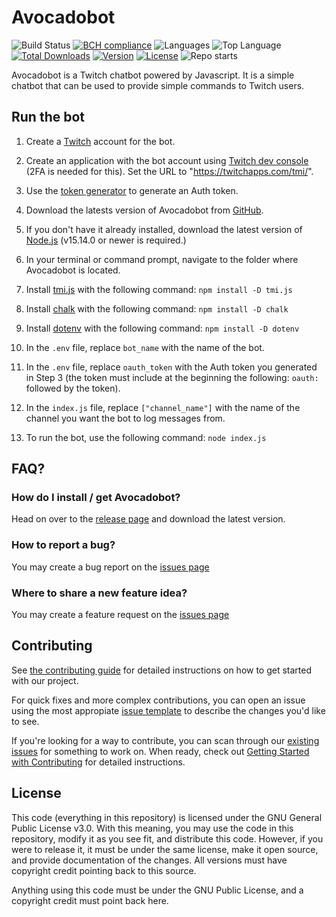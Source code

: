 # Avocadobot

![Build Status](https://img.shields.io/github/checks-status/carmoruda/avocadobot/main)
[![BCH compliance](https://bettercodehub.com/edge/badge/Carmoruda/Avocadobot?branch=main)](https://bettercodehub.com/)
![Languages](https://img.shields.io/github/languages/count/carmoruda/avocadobot)
![Top Language](https://img.shields.io/github/languages/top/carmoruda/avocadobot)
[![Total Downloads](https://img.shields.io/github/downloads/carmoruda/avocadobot/total)](https://github.com/Carmoruda/avocadobot/releases)
[![Version](https://img.shields.io/github/release/carmoruda/avocadobot)](https://github.com/Carmoruda/avocadobot/releases)
[![License](https://img.shields.io/github/license/carmoruda/avocadobot)](https://github.com/Carmoruda/Avocadobot/blob/main/LICENSE)
![Repo starts](https://img.shields.io/github/stars/carmoruda/avocadobot?style=social)

Avocadobot is a Twitch chatbot powered by Javascript. It is a simple chatbot that can be used to provide simple commands to Twitch users.

## Run the bot

1. Create a [Twitch](www.twitch.tv) account for the bot.

2. Create an application with the bot account using [Twitch dev console](https://dev.twitch.tv/login) (2FA is needed for this). Set the URL to "https://twitchapps.com/tmi/".

3. Use the [token generator](https://twitchapps.com/tmi/) to generate an Auth token.

4. Download the latests version of Avocadobot from [GitHub](https://github.com/Carmoruda/jellybot/releases).

5. If you don't have it already installed, download the latest version of [Node.js](https://nodejs.org/en/download/current/) (v15.14.0 or newer is required.)

6. In your terminal or command prompt, navigate to the folder where Avocadobot is located.

7. Install [tmi.js](https://www.npmjs.com/package/tmi.js) with the following command: `npm install -D tmi.js`

8. Install [chalk](https://www.npmjs.com/package/chalk) with the following command: `npm install -D chalk`

9. Install [dotenv](https://www.npmjs.com/package/dotenv) with the following command: `npm install -D dotenv`

10. In the `.env` file, replace `bot_name` with the name of the bot.

11. In the `.env` file, replace `oauth_token` with the Auth token you generated in Step 3 (the token must include at the beginning the following: `oauth:` followed by the token).

12. In the `index.js` file, replace `["channel_name"]` with the name of the channel you want the bot to log messages from.

13. To run the bot, use the following command: `node index.js`

## FAQ?

### How do I install / get Avocadobot?

Head on over to the [release page](https://github.com/Carmoruda/jellybot/releases) and download the latest version.

### How to report a bug?

You may create a bug report on the [issues page](https://github.com/Carmoruda/jellybot/issues/new/choose)

### Where to share a new feature idea?

You may create a feature request on the [issues page](https://github.com/carmoruda/jellybot/issues/new/choose)

## Contributing

See [the contributing guide](CONTRIBUTING.md) for detailed instructions on how to get started with our project.

For quick fixes and more complex contributions, you can open an issue using the most appropiate [issue template](https://github.com/carmoruda/jellybot/issues/new/choose) to describe the changes you'd like to see.

If you're looking for a way to contribute, you can scan through our [existing issues](https://github.com/carmoruda/jellybot/issues) for something to work on. When ready, check out [Getting Started with Contributing](/CONTRIBUTING.md) for detailed instructions.

## License

This code (everything in this repository) is licensed under the GNU General Public License v3.0. With this meaning, you may use the code in this repository, modify it as you see fit, and distribute this code. However, if you were to release it, it must be under the same license, make it open source, and provide documentation of the changes. All versions must have copyright credit pointing back to this source.

Anything using this code must be under the GNU Public License, and a copyright credit must point back here.
